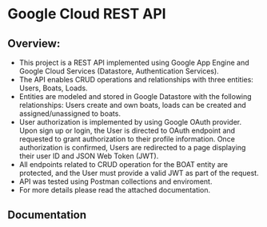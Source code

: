 # Google Cloud REST API

## Overview:
- This project is a REST API implemented using Google App Engine and Google Cloud Services (Datastore, Authentication Services).
- The API enables CRUD operations and relationships with three entities: Users, Boats, Loads. 
- Entities are modeled and stored in Google Datastore with the following relationships: Users create and own boats, loads can be created and assigned/unassigned to boats.
- User authorization is implemented by using Google OAuth provider. Upon sign up or login, the User is directed to OAuth endpoint and requested to grant authorization to their profile information. 
  Once authorization is confirmed, Users are redirected to a page displaying their user ID and JSON Web Token (JWT). 
- All endpoints related to CRUD operation for the BOAT entity are protected, and the User must provide a valid JWT as part of the request.
- API was tested using Postman collections and enviroment. 
- For more details please read the attached documentation.

## Documentation 




